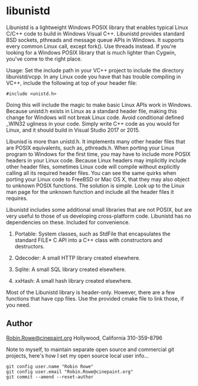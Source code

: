 # libunistd

Libunistd is a lightweight Windows POSIX library that enables typical Linux C/C++ code to build in Windows Visual C++. Libunistd provides standard BSD sockets, pthreads and message queue APIs in Windows. It supports every common Linux call, except fork(). Use threads instead. If you're looking for a Windows POSIX library that is much lighter than Cygwin, you've come to the right place.

Usage: Set the include path in your VC++ project to include the directory libunistd/vcpp. In any Linux code you have that has trouble compiling in VC++, include the following at top of your header file:

	#include <unistd.h>

Doing this will include the magic to make basic Linux APIs work in Windows. Because unistd.h exists in Linux as a standard header file, making this change for Windows will not break Linux code. Avoid conditional defined _WIN32 ugliness in your code. Simply write C++ code as you would for Linux, and it should build in Visual Studio 2017 or 2015.

Libunisd is more than unistd.h. It implements many other header files that are POSIX equivalents, such as, pthreads.h. When porting your Linux program to Windows for the first time, you may have to include more POSIX headers in your Linux code. Because Linux headers may implicitly include other header files, sometimes Linux code will compile without explicitly calling all its required header files. You can see the same quirks when porting your Linux code to FreeBSD or Mac OS X, that they may also object to unknown POSIX functions. The solution is simple. Look up to the Linux man page for the unknown function and include all the header files it requires.

Libunistd includes some additional small libraries that are not POSIX, but are very useful to those of us developing cross-platform code. Libunistd has no dependencies on these. Included for convenience.

1. Portable: System classes, such as StdFile that encapsulates the standard FILE* C API into a C++ class with constructors and destructors.

2. Qdecoder: A small HTTP library created elsewhere.  

3. Sqlite: A small SQL library created elsewhere.

4. xxHash: A small hash library created elsewhere.

Most of the Libunistd library is header-only. However, there are a few functions that have cpp files. Use the provided cmake file to link those, if you need.

## Author

Robin.Rowe@cinepaint.org Hollywood, California 310-359-8796

Note to myself, to maintain separate open source and commercial git projects, here's how I set my open source local user info...

	git config user.name "Robin Rowe"
	git config user.email "Robin.Rowe@cinepaint.org"
	git commit --amend --reset-author
